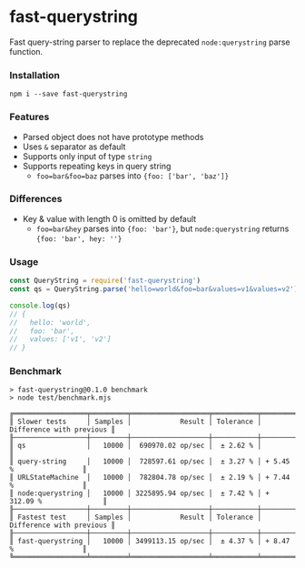 # fast-querystring

Fast query-string parser to replace the deprecated `node:querystring` parse function.

### Installation

```
npm i --save fast-querystring
```

### Features

- Parsed object does not have prototype methods
- Uses `&` separator as default
- Supports only input of type `string`
- Supports repeating keys in query string
  - `foo=bar&foo=baz` parses into `{foo: ['bar', 'baz']}`

### Differences
- Key & value with length 0 is omitted by default
  - `foo=bar&hey` parses into `{foo: 'bar'}`, but `node:querystring` returns `{foo: 'bar', hey: ''}`

### Usage

```javascript
const QueryString = require('fast-querystring')
const qs = QueryString.parse('hello=world&foo=bar&values=v1&values=v2')

console.log(qs)
// {
//   hello: 'world',
//   foo: 'bar',
//   values: ['v1', 'v2']
// }
```

### Benchmark

```
> fast-querystring@0.1.0 benchmark
> node test/benchmark.mjs

╔══════════════════╤═════════╤═══════════════════╤═══════════╤══════════════════════════╗
║ Slower tests     │ Samples │            Result │ Tolerance │ Difference with previous ║
╟──────────────────┼─────────┼───────────────────┼───────────┼──────────────────────────╢
║ qs               │   10000 │  690970.02 op/sec │  ± 2.62 % │                          ║
║ query-string     │   10000 │  728597.61 op/sec │  ± 3.27 % │ + 5.45 %                 ║
║ URLStateMachine  │   10000 │  782804.78 op/sec │  ± 2.19 % │ + 7.44 %                 ║
║ node:querystring │   10000 │ 3225895.94 op/sec │  ± 7.42 % │ + 312.09 %               ║
╟──────────────────┼─────────┼───────────────────┼───────────┼──────────────────────────╢
║ Fastest test     │ Samples │            Result │ Tolerance │ Difference with previous ║
╟──────────────────┼─────────┼───────────────────┼───────────┼──────────────────────────╢
║ fast-querystring │   10000 │ 3499113.15 op/sec │  ± 4.37 % │ + 8.47 %                 ║
╚══════════════════╧═════════╧═══════════════════╧═══════════╧══════════════════════════╝
```
